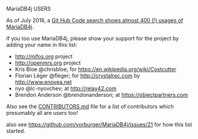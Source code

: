 MariaDB4j USERS

As of July 2016, a [Git Hub Code search shows almost 400 (!) usages of MariaDB4j](https://github.com/search?p=3&q=MariaDB4j&type=Code&utf8=%E2%9C%93).

If you too use MariaDB4j, please show your support for the project by adding your name in this list:

- http://mifos.org project
- http://openmrs.org project
- Kris Bloe @chrisbloe; for https://en.wikipedia.org/wiki/Costcutter
- Florian Léger @fleger; for http://crystalrec.com by http://www.enovea.net
- nyo @lc-nyovchev; at http://relay42.com  
- Brendon Anderson @brendonanderson; at https://objectpartners.com

Also see the [CONTRIBUTORS.md](CONTRIBUTORS.md) file for a list of contributors which presumably all are users too! 

also see https://github.com/vorburger/MariaDB4j/issues/21 for how this list started.

